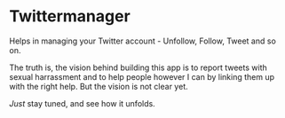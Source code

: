 # Twittermanager
Helps in managing your Twitter account - Unfollow, Follow, Tweet and so on.

The truth is, the vision behind building this app is to report tweets with sexual harrassment and to help people however I can by linking them up
with the right help. But the vision is not clear yet.

*Just* stay tuned, and see how it unfolds.
